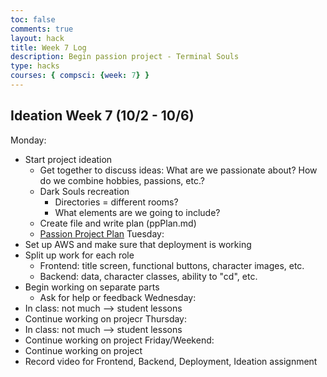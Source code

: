 ```yaml
---
toc: false
comments: true
layout: hack
title: Week 7 Log
description: Begin passion project - Terminal Souls
type: hacks
courses: { compsci: {week: 7} }
---
```


## Ideation Week 7 (10/2 - 10/6)
Monday:
- Start project ideation
    - Get together to discuss ideas: What are we passionate about? How do we combine hobbies, passions, etc.?
    - Dark Souls recreation
        - Directories = different rooms?
        - What elements are we going to include?
    - Create file and write plan (ppPlan.md)
    - [Passion Project Plan](https://app.milanote.com/1QJKb518a2sF1n/frontend-backend-deployment)
Tuesday:
- Set up AWS and make sure that deployment is working
- Split up work for each role
    - Frontend: title screen, functional buttons, character images, etc.
    - Backend: data, character classes, ability to "cd", etc.
- Begin working on separate parts
    - Ask for help or feedback
Wednesday:
- In class: not much --> student lessons
- Continue working on projecr
Thursday: 
- In class: not much --> student lessons
- Continue working on project
Friday/Weekend:
- Continue working on project
- Record video for Frontend, Backend, Deployment, Ideation assignment